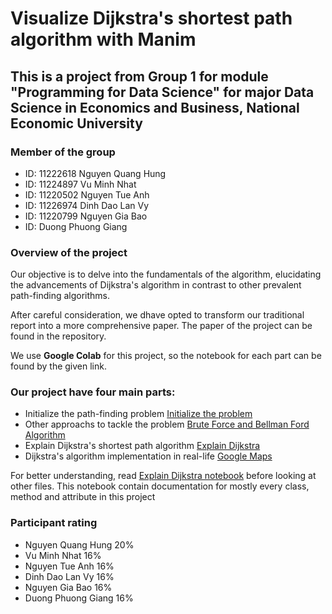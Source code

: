 # Visualize Dijkstra's shortest path algorithm with Manim

## This is a project from **Group 1** for module "Programming for Data Science" for major Data Science in Economics and Business, National Economic University

### Member of the group
* ID: 11222618 Nguyen Quang Hung
* ID: 11224897 Vu Minh Nhat
* ID: 11220502 Nguyen Tue Anh
* ID: 11226974 Dinh Dao Lan Vy
* ID: 11220799 Nguyen Gia Bao
* ID: Duong Phuong Giang

### Overview of the project
Our objective is to delve into the fundamentals of the algorithm, elucidating the advancements of Dijkstra's algorithm in contrast to other prevalent path-finding algorithms.

After careful consideration, we dhave opted to transform our traditional report into a more comprehensive paper. The paper of the project can be found in the repository.

We use **Google Colab** for this project, so the notebook for each part can be found by the given link. 

### Our project have four main parts:
* Initialize the path-finding problem [Initialize the problem](https://colab.research.google.com/drive/1v-msP3cjDrUYQZCFuw0Rmf1ddp-LyNbC?usp=sharing)
* Other approachs to tackle the problem [Brute Force and Bellman Ford Algorithm](https://colab.research.google.com/drive/1bneU4oj7qQWKO-faKtpd_VYL9PmibubZ?usp=sharing)
* Explain Dijkstra's shortest path algorithm [Explain Dijkstra](https://colab.research.google.com/drive/1w9pD1SdcHkPcmewvHHJCZDBZOKPrfzAF?usp=sharing)
* Dijkstra's algorithm implementation in real-life [Google Maps](https://colab.research.google.com/drive/1QMj0EnF06blLqESPbKWfpHli7Qi7H-Sz?usp=sharing)

For better understanding, read [Explain Dijkstra notebook](https://colab.research.google.com/drive/1w9pD1SdcHkPcmewvHHJCZDBZOKPrfzAF?usp=sharing) before looking at other files. This notebook contain documentation for mostly every class, method and attribute in this project 

### Participant rating
* Nguyen Quang Hung 20%
* Vu Minh Nhat 16%
* Nguyen Tue Anh 16%
* Dinh Dao Lan Vy 16%
* Nguyen Gia Bao 16%
* Duong Phuong Giang 16%
